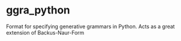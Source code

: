 # ggra_python
Format for specifying generative grammars in Python. Acts as a great extension of Backus-Naur-Form
